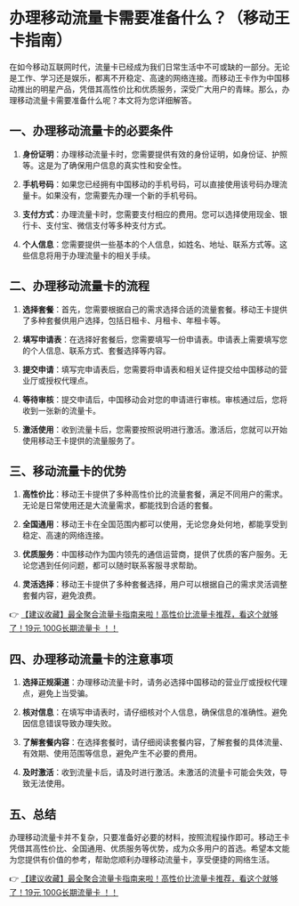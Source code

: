 # 办理移动流量卡需要准备什么？（移动王卡指南）

在如今移动互联网时代，流量卡已经成为我们日常生活中不可或缺的一部分。无论是工作、学习还是娱乐，都离不开稳定、高速的网络连接。而移动王卡作为中国移动推出的明星产品，凭借其高性价比和优质服务，深受广大用户的青睐。那么，办理移动流量卡需要准备什么呢？本文将为您详细解答。

## 一、办理移动流量卡的必要条件

1. **身份证明**：办理移动流量卡时，您需要提供有效的身份证明，如身份证、护照等。这是为了确保用户信息的真实性和安全性。

2. **手机号码**：如果您已经拥有中国移动的手机号码，可以直接使用该号码办理流量卡。如果没有，您需要先办理一个新的手机号码。

3. **支付方式**：办理流量卡时，您需要支付相应的费用。您可以选择使用现金、银行卡、支付宝、微信支付等多种支付方式。

4. **个人信息**：您需要提供一些基本的个人信息，如姓名、地址、联系方式等。这些信息将用于办理流量卡的相关手续。

## 二、办理移动流量卡的流程

1. **选择套餐**：首先，您需要根据自己的需求选择合适的流量套餐。移动王卡提供了多种套餐供用户选择，包括日租卡、月租卡、年租卡等。

2. **填写申请表**：在选择好套餐后，您需要填写一份申请表。申请表上需要填写您的个人信息、联系方式、套餐选择等内容。

3. **提交申请**：填写完申请表后，您需要将申请表和相关证件提交给中国移动的营业厅或授权代理点。

4. **等待审核**：提交申请后，中国移动会对您的申请进行审核。审核通过后，您将收到一张新的流量卡。

5. **激活使用**：收到流量卡后，您需要按照说明进行激活。激活后，您就可以开始使用移动王卡提供的流量服务了。

## 三、移动流量卡的优势

1. **高性价比**：移动王卡提供了多种高性价比的流量套餐，满足不同用户的需求。无论是日常使用还是大流量需求，都能找到合适的套餐。

2. **全国通用**：移动王卡在全国范围内都可以使用，无论您身处何地，都能享受到稳定、高速的网络连接。

3. **优质服务**：中国移动作为国内领先的通信运营商，提供了优质的客户服务。无论您遇到任何问题，都可以随时联系客服寻求帮助。

4. **灵活选择**：移动王卡提供了多种套餐选择，用户可以根据自己的需求灵活调整套餐内容，避免浪费。

👉 [【建议收藏】最全聚合流量卡指南来啦！高性价比流量卡推荐，看这个就够了！19元 100G长期流量卡 ！！](https://bit.ly/Liuliangka)

## 四、办理移动流量卡的注意事项

1. **选择正规渠道**：办理移动流量卡时，请务必选择中国移动的营业厅或授权代理点，避免上当受骗。

2. **核对信息**：在填写申请表时，请仔细核对个人信息，确保信息的准确性。避免因信息错误导致办理失败。

3. **了解套餐内容**：在选择套餐时，请仔细阅读套餐内容，了解套餐的具体流量、有效期、使用范围等信息，避免产生不必要的费用。

4. **及时激活**：收到流量卡后，请及时进行激活。未激活的流量卡可能会失效，导致无法使用。

## 五、总结

办理移动流量卡并不复杂，只要准备好必要的材料，按照流程操作即可。移动王卡凭借其高性价比、全国通用、优质服务等优势，成为众多用户的首选。希望本文能为您提供有价值的参考，帮助您顺利办理移动流量卡，享受便捷的网络生活。

👉 [【建议收藏】最全聚合流量卡指南来啦！高性价比流量卡推荐，看这个就够了！19元 100G长期流量卡 ！！](https://bit.ly/Liuliangka)